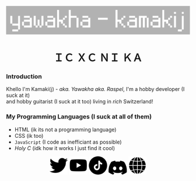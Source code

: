 <div align="center">
  <img src="./logo.png" width="600px"></img>
</div>
<h1 align="center">ＩＣ ＸＣ ＮＩ ＫＡ</h1>

### **Introduction**
Khello I'm Kamaki(j) - *aka. Yawakha aka. Raspel*, I'm a hobby developer (I suck at it)<br>
and hobby guitarist (I suck at it too) living in *rich* Switzerland!

### **My Programming Languages (I suck at all of them)**
- HTML (ik its not a programming language)
- CSS (ik too)
- `JavaScript` (I code as inefficiant as possible)
- *Holy C* (idk how it works I just find it cool)

<div align="center">
<a href="https://x.com/@kamaki_iv"><img src="./twitter-schwarze-form.png" width="50px"></img></a>
<a href="https://www.youtube.com/@kamaki.mp3"><img src="./youtube.png" width="50px"></img></a>
<a href="https://www.tiktok.com/@kaamakij"><img src="./tick-tack.png" width="50px"></img></a>
<a href="https://discord.gg/TcUzNahtTp"><img src="./discord.png" width="50px"></img></a>
<a href="http://kamaki.netlify.app/"><img src="./browser.png" width="50px"></img></a>
</div>
